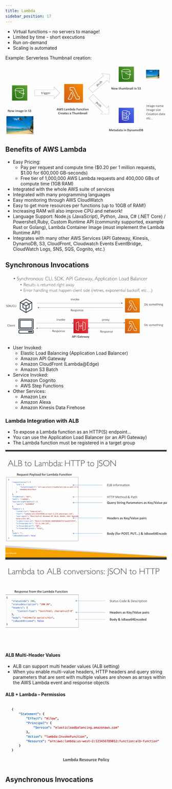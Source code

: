 ```yaml
---
title: Lambda
sidebar_position: 17
---
```


- Virtual functions – no servers to manage!
- Limited by time - short executions
- Run on-demand
- Scaling is automated

Example: Serverless Thumbnail creation:

![lambda-simple-example](/img/docs/cloud/aws/lambda-simple-example.png)

## Benefits of AWS Lambda

- Easy Pricing:
  - Pay per request and compute time ($0.20 per 1 million requests, $1.00 for 600,000 GB-seconds)
  - Free tier of 1,000,000 AWS Lambda requests and 400,000 GBs of compute time (1GB RAM)
- Integrated with the whole AWS suite of services
- Integrated with many programming languages
- Easy monitoring through AWS CloudWatch
- Easy to get more resources per functions (up to 10GB of RAM!)
- Increasing RAM will also improve CPU and network!
- Language Support: Node.js (JavaScript), Python, Java, C# (.NET Core) / Powershell,Ruby, Custom Runtime API (community supported, example Rust or Golang), Lambda Container Image (must implement the Lambda Runtime API)
- Integrates with many other AWS Services (API Gateway, Kinesis, DynamoDB, S3, CloudFront, Cloudwatch Events EventBridge, CloudWatch Logs, SNS, SQS, Cognito, etc.)

## Synchronous Invocations

![lambda-synchronous-invocations](/img/docs/cloud/aws/lambda-synchronous-invocations.png)

- User Invoked:
  - Elastic Load Balancing (Application Load Balancer)
  - Amazon API Gateway
  - Amazon CloudFront (Lambda@Edge)
  - Amazon S3 Batch
- Service Invoked:
  - Amazon Cognito
  - AWS Step Functions
- Other Services:
  - Amazon Lex
  - Amazon Alexa
  - Amazon Kinesis Data Firehose

### Lambda Integration with ALB

- To expose a Lambda function as an HTTP(S) endpoint…
- You can use the Application Load Balancer (or an API Gateway)
- The Lambda function must be registered in a target group

![alb-to-lambda](/img/docs/cloud/aws/alb-to-lambda.png)

#### ALB Multi-Header Values

- ALB can support multi header values (ALB setting)
- When you enable multi-value headers, HTTP headers and query string parameters that are sent with multiple values are shown as arrays within the AWS Lambda event and response objects

#### ALB + Lambda – Permissios

![alb-lambda-permissions](/img/docs/cloud/aws/alb-lambda-permissions.png)

## Asynchronous Invocations
